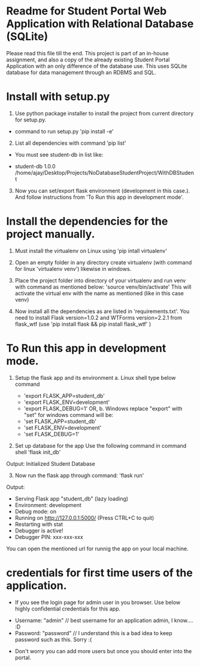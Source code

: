 # Readme for Student Portal Web Application with Relational Database (SQLite)

Please read this file till the end. This project is part of an in-house assignment, and also a copy of the already existing Student Portal Application with an only difference 
of the database use. This uses SQLite database for data management through an RDBMS and SQL.


# Install with setup.py

1. Use python package installer to install the project from current directory for setup.py.
- command to run setup.py 'pip install -e'

2. List all dependencies with command 'pip list'
- You must see student-db in list like:

* student-db   1.0.0   /home/ajay/Desktop/Projects/NoDatabaseStudentProject/WithDBStudent

3. Now you can set/export flask environment (development in this case.). And follow instructions from 'To Run this app in development mode'.



# Install the dependencies for the project manually.

1. Must install the virtualenv on Linux using 
  'pip intall virtualenv'
  
2. Open an empty folder in any directory create virtualenv (with command for linux 'virtualenv venv') likewise in windows.

3. Place the project folder into directory of your virtualenv and run venv with command as mentioned below:
  'source venv/bin/activate'
  This will activate the virtual env with the name as mentioned (like in this case venv)
  
4. Now install all the dependencies as are listed in 'requirements.txt'. You need to install Flask version=1.0.2 and WTForms version=2.2.1 from flask_wtf (use 'pip install flask && pip install flask_wtf' )
   


# To Run this app in development mode.

1. Setup the flask app and its environment
  a. Linux shell type below command
    - 'export FLASK_APP=student_db'
    - 'export FLASK_ENV=development' 
    - 'export FLASK_DEBUG=1' OR,
  b. Windows replace "export" with "set" for windows command will be:
    - 'set FLASK_APP=student_db'
    - 'set FLASK_ENV=development' 
    - 'set FLASK_DEBUG=1'
    
2. Set up database for the app Use the following command in command shell
  'flask init_db'
  
  Output:
  Initialized Student Database
  
3. Now run the flask app through command:
  'flask run'
  
  Output:
  * Serving Flask app "student_db" (lazy loading)
 * Environment: development
 * Debug mode: on
 * Running on http://127.0.0.1:5000/ (Press CTRL+C to quit)
 * Restarting with stat
 * Debugger is active!
 * Debugger PIN: xxx-xxx-xxx

You can open the mentioned url for runnig the app on your local machine.
  

# credentials for first time users of the application. 
- If you see the login page for admin user in you browser. 
Use below highly confidential credentials for this app.
  

* Username: "admin"    // best username for an application admin, I know.... :D
* Password: "password" // I understand this is a bad idea to keep password such as this. Sorry :(

- Don't worry you can add more users but once you should enter into the portal. 
